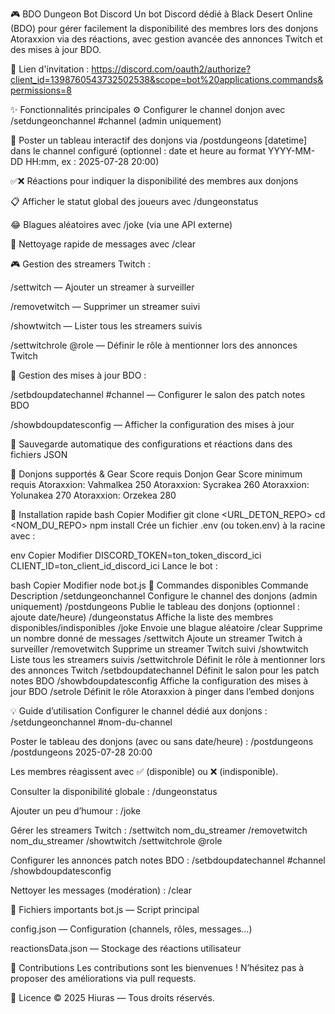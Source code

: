 🎮 BDO Dungeon Bot Discord
Un bot Discord dédié à Black Desert Online (BDO) pour gérer facilement la disponibilité des membres lors des donjons Atoraxxion via des réactions, avec gestion avancée des annonces Twitch et des mises à jour BDO.

🔗 Lien d'invitation :
https://discord.com/oauth2/authorize?client_id=1398760543732502538&scope=bot%20applications.commands&permissions=8

✨ Fonctionnalités principales
⚙️ Configurer le channel donjon avec /setdungeonchannel #channel (admin uniquement)

📘 Poster un tableau interactif des donjons via /postdungeons [datetime] dans le channel configuré
(optionnel : date et heure au format YYYY-MM-DD HH:mm, ex : 2025-07-28 20:00)

✅❌ Réactions pour indiquer la disponibilité des membres aux donjons

📋 Afficher le statut global des joueurs avec /dungeonstatus

😂 Blagues aléatoires avec /joke (via une API externe)

🧹 Nettoyage rapide de messages avec /clear <nombre>

🎮 Gestion des streamers Twitch :

/settwitch <twitchname> — Ajouter un streamer à surveiller

/removetwitch <twitchname> — Supprimer un streamer suivi

/showtwitch — Lister tous les streamers suivis

/settwitchrole @role — Définir le rôle à mentionner lors des annonces Twitch

📢 Gestion des mises à jour BDO :

/setbdoupdatechannel #channel — Configurer le salon des patch notes BDO

/showbdoupdatesconfig — Afficher la configuration des mises à jour

💾 Sauvegarde automatique des configurations et réactions dans des fichiers JSON

🏰 Donjons supportés & Gear Score requis
Donjon	Gear Score minimum requis
Atoraxxion: Vahmalkea	250
Atoraxxion: Sycrakea	260
Atoraxxion: Yolunakea	270
Atoraxxion: Orzekea	280

🚀 Installation rapide
bash
Copier
Modifier
git clone <URL_DETON_REPO>
cd <NOM_DU_REPO>
npm install
Crée un fichier .env (ou token.env) à la racine avec :

env
Copier
Modifier
DISCORD_TOKEN=ton_token_discord_ici
CLIENT_ID=ton_client_id_discord_ici
Lance le bot :

bash
Copier
Modifier
node bot.js
📜 Commandes disponibles
Commande	Description
/setdungeonchannel	Configure le channel des donjons (admin uniquement)
/postdungeons	Publie le tableau des donjons (optionnel : ajoute date/heure)
/dungeonstatus	Affiche la liste des membres disponibles/indisponibles
/joke	Envoie une blague aléatoire
/clear	Supprime un nombre donné de messages
/settwitch	Ajoute un streamer Twitch à surveiller
/removetwitch	Supprime un streamer Twitch suivi
/showtwitch	Liste tous les streamers suivis
/settwitchrole	Définit le rôle à mentionner lors des annonces Twitch
/setbdoupdatechannel	Définit le salon pour les patch notes BDO
/showbdoupdatesconfig	Affiche la configuration des mises à jour BDO
/setrole	Définit le rôle Atoraxxion à pinger dans l’embed donjons

💡 Guide d’utilisation
Configurer le channel dédié aux donjons :
/setdungeonchannel #nom-du-channel

Poster le tableau des donjons (avec ou sans date/heure) :
/postdungeons
/postdungeons 2025-07-28 20:00

Les membres réagissent avec ✅ (disponible) ou ❌ (indisponible).

Consulter la disponibilité globale :
/dungeonstatus

Ajouter un peu d’humour :
/joke

Gérer les streamers Twitch :
/settwitch nom_du_streamer
/removetwitch nom_du_streamer
/showtwitch
/settwitchrole @role

Configurer les annonces patch notes BDO :
/setbdoupdatechannel #channel
/showbdoupdatesconfig

Nettoyer les messages (modération) :
/clear <nombre>

📂 Fichiers importants
bot.js — Script principal

config.json — Configuration (channels, rôles, messages…)

reactionsData.json — Stockage des réactions utilisateur

🤝 Contributions
Les contributions sont les bienvenues !
N’hésitez pas à proposer des améliorations via pull requests.

📄 Licence
© 2025 Hiuras — Tous droits réservés.

